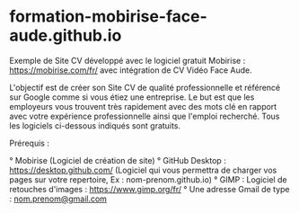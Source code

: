 # formation-mobirise-face-aude.github.io
Exemple de Site CV développé avec le logiciel gratuit Mobirise : https://mobirise.com/fr/
avec intégration de CV Vidéo Face Aude.

L'objectif est de créer son Site CV de qualité professionnelle et référencé sur Google comme si vous étiez une entreprise. Le but est que les employeurs vous trouvent très rapidement avec des mots clé en rapport avec votre expérience professionnelle ainsi que l'emploi recherché.
Tous les logiciels ci-dessous indiqués sont gratuits.

Prérequis : 

° Mobirise (Logiciel de création de site)
° GitHub Desktop : https://desktop.github.com/ (Logiciel qui vous permettra de charger vos pages sur votre repertoire, Ex : nom-prenom.github.io)
° GIMP : Logiciel de retouches d'images : https://www.gimp.org/fr/
° Une adresse Gmail de type : nom.prenom@gmail.com


